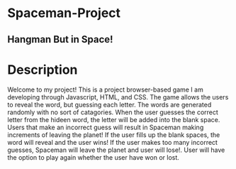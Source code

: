# Spaceman-Project

## Hangman But in Space!


# **Description**
Welcome to my project! This is a project browser-based game I am developing through Javascript, HTML, and CSS. The game allows the users to reveal the word, but guessing each letter. The words are generated randomly with no sort of catagories. When the user guesses the correct letter from the hideen word, the letter will be added into the blank space. Users that make an incorrect guess will result in Spaceman making increments of leaving the planet! If the user fills up the blank spaces, the word will reveal and the user wins! If the user makes too many incorrect guesses, Spaceman will leave the planet and user will lose!. User will have the option to play again whether the user have won or lost.

